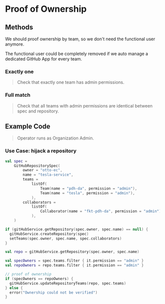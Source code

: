 # Proof of Ownership

## Methods

We should proof ownership by team, so we don't need the functional user anymore.

The functional user could be completely removed if we auto manage a dedicated GitHub App for every team.

### Exactly one

> Check that exactly one team has admin permissions.

### Full match

> Check that all teams with admin permissions are identical between spec and repository.

## Example Code

> Operator runs as Organization Admin.

### Use Case: hijack a repository

```kotlin
val spec =
    GitHubRepositorySpec(
        owner = "otto-ec",
        name = "tesla-service",
        teams =
            listOf(
                Team(name = "pdh-da", permission = "admin"),
                Team(name = "tesla", permission = "admin"),
            ),
        collaborators =
            listOf(
                Collaborator(name = "fkt-pdh-da", permission = "admin"),
            ),
    )

if (gitHubService.getRepository(spec.owner, spec.name) == null) {
  gitHubService.createRepository(spec)
  setTeams(spec.owner, spec.name, spec.collaborators)
}

val repo = gitHubService.getRepository(spec.owner, spec.name)

val specOwners = spec.teams.filter { it.permission == "admin" }
val repoOwners = repo.teams.filter { it.permission == "admin" }

// proof of ownership
if (specOwners == repoOwners) {
  gitHubService.updateRepositoryTeams(repo, spec.teams)
} else {
  error("Ownership could not be verified")
}

```
